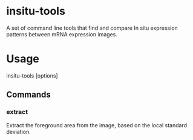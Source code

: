 # insitu-tools
A set of command line tools that find and compare In situ expression patterns between mRNA expression images.

# Usage
insitu-tools <command> [options]
## Commands
### extract
Extract the foreground area from the image, based on the local standard deviation.
